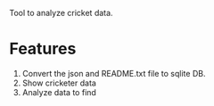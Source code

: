Tool to analyze cricket data.
# Features
1. Convert the json and README.txt file to sqlite DB.
2. Show cricketer data
3. Analyze data to find